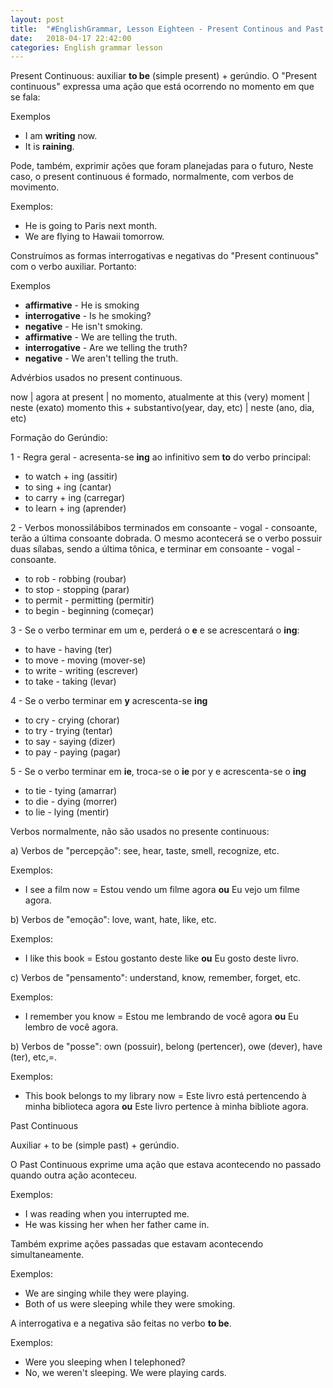 ```yaml
---
layout: post
title:  "#EnglishGrammar, Lesson Eighteen - Present Continous and Past Continuous"
date:   2018-04-17 22:42:00
categories: English grammar lesson
---
```


Present Continuous: auxiliar **to be** (simple present) + gerúndio.
O "Present continuous" expressa uma ação que está ocorrendo no momento em que se fala:

Exemplos

 - I am **writing** now.
 - It is **raining**.

Pode, também, exprimir ações que foram planejadas para o futuro, Neste caso, o present continuous é formado, normalmente, com verbos de movimento.

Exemplos:

 - He is going to Paris next month.
 - We are flying to Hawaii tomorrow.

Construímos as formas interrogativas e negativas do "Present continuous" com o verbo auxiliar. Portanto:

Exemplos

 - **affirmative**   - He is smoking
 - **interrogative** - Is he smoking?
 - **negative** 	 - He isn't smoking.
 - **affirmative**   - We are telling the truth.
 - **interrogative** - Are we telling the truth?
 - **negative**      - We aren't telling the truth.

 Advérbios usados no present continuous.

 now | agora
 at present | no momento, atualmente
 at this (very) moment | neste (exato) momento
 this + substantivo(year, day, etc) | neste (ano, dia, etc)


Formação do Gerúndio:

1 - Regra geral - acresenta-se **ing** ao infinitivo sem **to** do verbo principal:

 - to watch + ing (assitir)
 - to sing + ing (cantar)
 - to carry + ing (carregar)
 - to learn + ing (aprender)

2 - Verbos monossilábibos terminados em consoante - vogal - consoante, terão a última consoante dobrada. O mesmo acontecerá se o verbo possuir duas sílabas, sendo a última tônica, e terminar em consoante - vogal - consoante.

 - to rob - robbing (roubar)
 - to stop - stopping (parar)
 - to permit - permitting (permitir)
 - to begin - beginning (começar)

3 - Se o verbo terminar em um e, perderá o **e** e se acrescentará o **ing**:

 - to have - having (ter)
 - to move - moving (mover-se)
 - to write - writing (escrever)
 - to take - taking (levar)

4 - Se o verbo terminar em **y** acrescenta-se **ing**

 - to cry - crying (chorar)
 - to try - trying (tentar)
 - to say - saying (dizer)
 - to pay - paying (pagar)

5 - Se o verbo terminar em **ie**, troca-se o **ie** por y e acrescenta-se o **ing**

 - to tie - tying (amarrar)
 - to die - dying (morrer)
 - to lie - lying (mentir)

Verbos normalmente, não são usados no presente continuous:

a) Verbos de "percepção": see, hear, taste, smell, recognize, etc.

Exemplos:

 - I see a film now = Estou vendo um filme agora **ou** Eu vejo um filme agora.

b) Verbos de "emoção": love, want, hate, like, etc.

Exemplos:

 - I like this book = Estou gostanto deste like **ou** Eu gosto deste livro.

c) Verbos de "pensamento": understand, know, remember, forget, etc.

Exemplos:

 - I remember you know = Estou me lembrando de você agora **ou** Eu lembro de você agora.

b) Verbos de "posse": own (possuir), belong (pertencer), owe (dever), have (ter), etc,=.

Exemplos:

 - This book belongs to my library now = Este livro está pertencendo à minha biblioteca agora **ou** Este livro pertence à minha bibliote agora.

Past Continuous

Auxiliar + to be (simple past) + gerúndio.

O Past Continuous exprime uma ação que estava acontecendo no passado quando outra ação aconteceu.

Exemplos:

 - I was reading when you interrupted me.
 - He was kissing her when her father came in.

Também exprime ações passadas que estavam acontecendo simultaneamente.

Exemplos:

 - We are singing while they were playing.
 - Both of us were sleeping while they were smoking.

A interrogativa e a negativa são feitas no verbo **to be**.

Exemplos:

 - Were you sleeping when I telephoned?
 - No, we weren't sleeping. We were playing cards.
 
